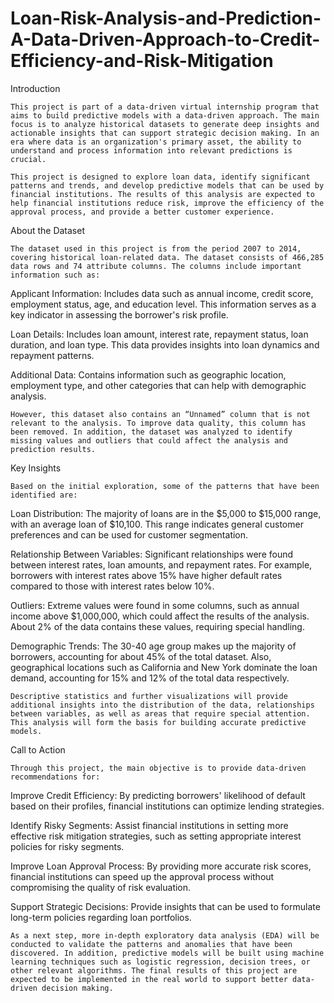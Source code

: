 # Loan-Risk-Analysis-and-Prediction-A-Data-Driven-Approach-to-Credit-Efficiency-and-Risk-Mitigation

Introduction

	This project is part of a data-driven virtual internship program that aims to build predictive models with a data-driven approach. The main focus is to analyze historical datasets to generate deep insights and actionable insights that can support strategic decision making. In an era where data is an organization's primary asset, the ability to understand and process information into relevant predictions is crucial.

	This project is designed to explore loan data, identify significant patterns and trends, and develop predictive models that can be used by financial institutions. The results of this analysis are expected to help financial institutions reduce risk, improve the efficiency of the approval process, and provide a better customer experience.


About the Dataset

	The dataset used in this project is from the period 2007 to 2014, covering historical loan-related data. The dataset consists of 466,285 data rows and 74 attribute columns. The columns include important information such as:

Applicant Information: Includes data such as annual income, credit score, employment status, age, and education level. This information serves as a key indicator in assessing the borrower's risk profile.

Loan Details: Includes loan amount, interest rate, repayment status, loan duration, and loan type. This data provides insights into loan dynamics and repayment patterns.

Additional Data: Contains information such as geographic location, employment type, and other categories that can help with demographic analysis.

	However, this dataset also contains an “Unnamed” column that is not relevant to the analysis. To improve data quality, this column has been removed. In addition, the dataset was analyzed to identify missing values and outliers that could affect the analysis and prediction results.

 Key Insights

	Based on the initial exploration, some of the patterns that have been identified are:


Loan Distribution: The majority of loans are in the $5,000 to $15,000 range, with an average loan of $10,100. This range indicates general customer preferences and can be used for customer segmentation.

Relationship Between Variables: Significant relationships were found between interest rates, loan amounts, and repayment rates. For example, borrowers with interest rates above 15% have higher default rates compared to those with interest rates below 10%.

Outliers: Extreme values were found in some columns, such as annual income above $1,000,000, which could affect the results of the analysis. About 2% of the data contains these values, requiring special handling.

Demographic Trends: The 30-40 age group makes up the majority of borrowers, accounting for about 45% of the total dataset. Also, geographical locations such as California and New York dominate the loan demand, accounting for 15% and 12% of the total data respectively.

	Descriptive statistics and further visualizations will provide additional insights into the distribution of the data, relationships between variables, as well as areas that require special attention. This analysis will form the basis for building accurate predictive models.


Call to Action

	Through this project, the main objective is to provide data-driven recommendations for:


Improve Credit Efficiency: By predicting borrowers' likelihood of default based on their profiles, financial institutions can optimize lending strategies.

Identify Risky Segments: Assist financial institutions in setting more effective risk mitigation strategies, such as setting appropriate interest policies for risky segments.

Improve Loan Approval Process: By providing more accurate risk scores, financial institutions can speed up the approval process without compromising the quality of risk evaluation.

Support Strategic Decisions: Provide insights that can be used to formulate long-term policies regarding loan portfolios.


	As a next step, more in-depth exploratory data analysis (EDA) will be conducted to validate the patterns and anomalies that have been discovered. In addition, predictive models will be built using machine learning techniques such as logistic regression, decision trees, or other relevant algorithms. The final results of this project are expected to be implemented in the real world to support better data-driven decision making.

